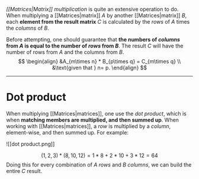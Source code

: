 *[[Matrices|Matrix]] multiplication* is quite an extensive operation to do. When multiplying a [[Matrices|matrix]] $A$ by another [[Matrices|matrix]] $B$, each **element from the result matrix** $C$ is calculated by the *rows* of $A$ times the *columns* of $B$.

Before attempting, one should guarantee that **the numbers of *columns* from $A$ is equal to the number of *rows* from $B$**. The result $C$ will have the number of rows from $A$ and the columns from $B$.
$$
\begin{align}
&A_{m\times n} * B_{p\times q} = C_{m\times q} \\
&\text{given that } n= p. 
\end{align}
$$
___
# Dot product

When multiplying [[Matrices|matrices]], one use the *dot product*, which is when **matching members are multiplied, and then summed up**. When working with [[Matrices|matrices]], a *row* is multiplied by a *column*, element-wise, and then summed up. For example:

![[dot product.png]]

$$(1, 2, 3) * (8, 10, 12) = 1*8 + 2*10 + 3*12  
    = 64$$
Doing this for every combination of $A$ *rows* and $B$ *columns*, we can build the entire $C$ result. 